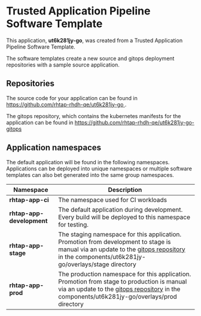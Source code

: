 # Trusted Application Pipeline Software Template

This application, **ut6k281jy-go**, was created from a Trusted Application Pipeline Software Template.

The software templates create a new source and gitops deployment repositories with a sample source application. 

## Repositories

The source code for your application can be found in [https://github.com/rhtap-rhdh-qe/ut6k281jy-go ](https://github.com/rhtap-rhdh-qe/ut6k281jy-go ).
 
The gitops repository, which contains the kubernetes manifests for the application can be found in 
[https://github.com/rhtap-rhdh-qe/ut6k281jy-go-gitops ](https://github.com/rhtap-rhdh-qe/ut6k281jy-go-gitops ) 

## Application namespaces 

The default application will be found in the following namespaces. Applications can be deployed into unique namespaces or multiple software templates can also bet generated into the same group namespaces.  

|  Namespace   |  Description   |  
| -------- | -------- |
| **rhtap-app-ci** | The namespace used for CI workloads |
| **rhtap-app-development** | The default application during development. Every build will be deployed to this namespace for testing. |
| **rhtap-app-stage** | The staging namespace for this application. Promotion from development to stage is manual via an update to the [gitops repository](https://github.com/rhtap-rhdh-qe/ut6k281jy-go-gitops ) in the components/ut6k281jy-go/overlays/stage directory |
| **rhtap-app-prod** | The production namespace for this application. Promotion from stage to production is manual via an update to the [gitops repository](https://github.com/rhtap-rhdh-qe/ut6k281jy-go-gitops ) in the components/ut6k281jy-go/overlays/prod directory |